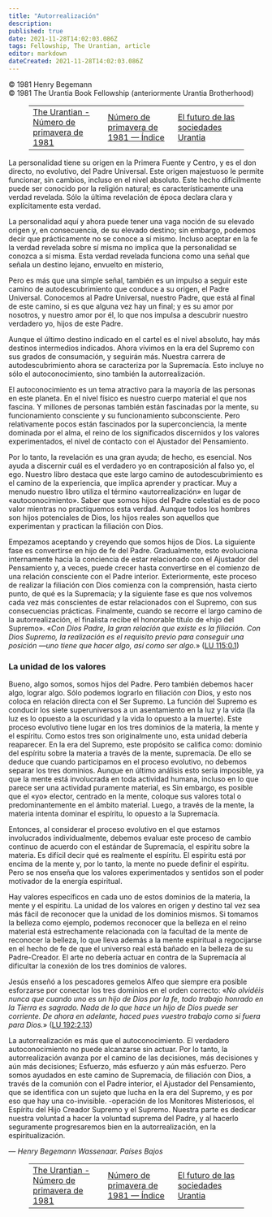 ```yaml
---
title: "Autorrealización"
description: 
published: true
date: 2021-11-28T14:02:03.086Z
tags: Fellowship, The Urantian, article
editor: markdown
dateCreated: 2021-11-28T14:02:03.086Z
---
```


<p class="v-card v-sheet theme--light grey lighten-3 px-2">© 1981 Henry Begemann<br>© 1981 The Urantia Book Fellowship (anteriormente Urantia Brotherhood)</p>
<figure class="table chapter-navigator">
  <table>
    <tbody>
      <tr>
        <td>
        <a href="/es/article/The_Urantian/The_Urantian_1981_04">
          <span class="mdi mdi-arrow-left-drop-circle"></span><span class="pl-2">The Urantian - Número de primavera de 1981</span>
        </a>
        </td>
        <td>
        <a href="/es/index/articles_the_urantian#número-de-primavera-de-1981">
          <span class="mdi mdi-book-open-variant"></span><span class="pl-2">Número de primavera de 1981 — Índice</span>
        </a>
        </td>
        <td>
        <a href="/es/article/David_Renn/The_future_of_Urantia_societies">
          <span class="pr-2">El futuro de las sociedades Urantia</span><span class="mdi mdi-arrow-right-drop-circle"></span>
        </a>
        </td>
      </tr>
    </tbody>
  </table>
</figure>



La personalidad tiene su origen en la Primera Fuente y Centro, y es el don directo, no evolutivo, del Padre Universal. Este origen majestuoso le permite funcionar, sin cambios, incluso en el nivel absoluto. Este hecho difícilmente puede ser conocido por la religión natural; es característicamente una verdad revelada. Sólo la última revelación de época declara clara y explícitamente esta verdad.

La personalidad aquí y ahora puede tener una vaga noción de su elevado origen y, en consecuencia, de su elevado destino; sin embargo, podemos decir que prácticamente no se conoce a sí mismo. Incluso aceptar en la fe la verdad revelada sobre sí misma no implica que la personalidad se conozca a sí misma. Esta verdad revelada funciona como una señal que señala un destino lejano, envuelto en misterio,

Pero es más que una simple señal, también es un impulso a seguir este camino de autodescubrimiento que conduce a su origen, el Padre Universal. Conocemos al Padre Universal, nuestro Padre, que está al final de este camino, si es que alguna vez hay un final; y es su amor por nosotros, y nuestro amor por él, lo que nos impulsa a descubrir nuestro verdadero yo, hijos de este Padre.

Aunque el último destino indicado en el cartel es el nivel absoluto, hay más destinos intermedios indicados. Ahora vivimos en la era del Supremo con sus grados de consumación, y seguirán más. Nuestra carrera de autodescubrimiento ahora se caracteriza por la Supremacía. Esto incluye no sólo el autoconocimiento, sino también la autorrealización.

El autoconocimiento es un tema atractivo para la mayoría de las personas en este planeta. En el nivel físico es nuestro cuerpo material el que nos fascina. Y millones de personas también están fascinadas por la mente, su funcionamiento consciente y su funcionamiento subconsciente. Pero relativamente pocos están fascinados por la superconciencia, la mente dominada por el alma, el reino de los significados discernidos y los valores experimentados, el nivel de contacto con el Ajustador del Pensamiento.

Por lo tanto, la revelación es una gran ayuda; de hecho, es esencial. Nos ayuda a discernir cuál es el verdadero yo en contraposición al falso yo, el ego. Nuestro libro destaca que este largo camino de autodescubrimiento es el camino de la experiencia, que implica aprender y practicar. Muy a menudo nuestro libro utiliza el término «autorrealización» en lugar de «autoconocimiento». Saber que somos hijos del Padre celestial es de poco valor mientras no practiquemos esta verdad. Aunque todos los hombres son hijos potenciales de Dios, los hijos reales son aquellos que experimentan y practican la filiación con Dios.

Empezamos aceptando y creyendo que somos hijos de Dios. La siguiente fase es convertirse en hijo de fe del Padre. Gradualmente, esto evoluciona internamente hacia la conciencia de estar relacionado con el Ajustador del Pensamiento y, a veces, puede crecer hasta convertirse en el comienzo de una relación consciente con el Padre interior. Exteriormente, este proceso de realizar la filiación con Dios comienza con la comprensión, hasta cierto punto, de qué es la Supremacía; y la siguiente fase es que nos volvemos cada vez más conscientes de estar relacionados con el Supremo, con sus consecuencias prácticas. Finalmente, cuando se recorre el largo camino de la autorrealización, el finalista recibe el honorable título de «hijo del Supremo». «_Con Dios Padre, la gran relación que existe es la filiación. Con Dios Supremo, la realización es el requisito previo para conseguir una posición —uno tiene que hacer algo, así como ser algo._» ([LU 115:0.1](/es/The_Urantia_Book/115#p0_1))

### La unidad de los valores

Bueno, algo somos, somos hijos del Padre. Pero también debemos hacer algo, lograr algo. Sólo podemos lograrlo en filiación _con_ Dios, y esto nos coloca en relación directa con el Ser Supremo. La función del Supremo es conducir los siete superuniversos a un asentamiento en la luz y la vida (la luz es lo opuesto a la oscuridad y la vida lo opuesto a la muerte). Este proceso evolutivo tiene lugar en los tres dominios de la materia, la mente y el espíritu. Como estos tres son originalmente uno, esta unidad debería reaparecer. En la era del Supremo, este propósito se califica como: dominio del espíritu sobre la materia a través de la mente, supremacía. De ello se deduce que cuando participamos en el proceso evolutivo, no debemos separar los tres dominios. Aunque en último análisis esto sería imposible, ya que la mente está involucrada en toda actividad humana, incluso en lo que parece ser una actividad puramente material, es Sin embargo, es posible que el «yo» elector, centrado en la mente, coloque sus valores total o predominantemente en el ámbito material. Luego, a través de la mente, la materia intenta dominar el espíritu, lo opuesto a la Supremacía.

Entonces, al considerar el proceso evolutivo en el que estamos involucrados individualmente, debemos evaluar este proceso de cambio continuo de acuerdo con el estándar de Supremacía, el espíritu sobre la materia. Es difícil decir qué es realmente el espíritu. El espíritu está por encima de la mente y, por lo tanto, la mente no puede definir el espíritu. Pero se nos enseña que los valores experimentados y sentidos son el poder motivador de la energía espiritual.

Hay valores específicos en cada uno de estos dominios de la materia, la mente y el espíritu. La unidad de los valores en origen y destino tal vez sea más fácil de reconocer que la unidad de los dominios mismos. Si tomamos la belleza como ejemplo, podemos reconocer que la belleza en el reino material está estrechamente relacionada con la facultad de la mente de reconocer la belleza, lo que lleva además a la mente espiritual a regocijarse en el hecho de fe de que el universo real está bañado en la belleza de su Padre-Creador. El arte no debería actuar en contra de la Supremacía al dificultar la conexión de los tres dominios de valores.

Jesús enseñó a los pescadores gemelos Alfeo que siempre era posible esforzarse por conectar los tres dominios en el orden correcto: «_No olvidéis nunca que cuando uno es un hijo de Dios por la fe, todo trabajo honrado en la Tierra es sagrado. Nada de lo que hace un hijo de Dios puede ser corriente. De ahora en adelante, haced pues vuestro trabajo como si fuera para Dios._» ([LU 192:2.13](/es/The_Urantia_Book/192#p2_13))

La autorrealización es más que el autoconocimiento. El verdadero autoconocimiento no puede alcanzarse sin actuar. Por lo tanto, la autorrealización avanza por el camino de las decisiones, más decisiones y aún más decisiones; Esfuerzo, más esfuerzo y aún más esfuerzo. Pero somos ayudados en este camino de Supremacía, de filiación con Dios, a través de la comunión con el Padre interior, el Ajustador del Pensamiento, que se identifica con un sujeto que lucha en la era del Supremo, y es por eso que hay una co-invisible. -operación de los Monitores Misteriosos, el Espíritu del Hijo Creador Supremo y el Supremo. Nuestra parte es dedicar nuestra voluntad a hacer la voluntad suprema del Padre, y al hacerlo seguramente progresaremos bien en la autorrealización, en la espiritualización.

— _Henry Begemann_
_Wassenaar. Países Bajos_



<figure class="table chapter-navigator">
  <table>
    <tbody>
      <tr>
        <td>
        <a href="/es/article/The_Urantian/The_Urantian_1981_04">
          <span class="mdi mdi-arrow-left-drop-circle"></span><span class="pl-2">The Urantian - Número de primavera de 1981</span>
        </a>
        </td>
        <td>
        <a href="/es/index/articles_the_urantian#número-de-primavera-de-1981">
          <span class="mdi mdi-book-open-variant"></span><span class="pl-2">Número de primavera de 1981 — Índice</span>
        </a>
        </td>
        <td>
        <a href="/es/article/David_Renn/The_future_of_Urantia_societies">
          <span class="pr-2">El futuro de las sociedades Urantia</span><span class="mdi mdi-arrow-right-drop-circle"></span>
        </a>
        </td>
      </tr>
    </tbody>
  </table>
</figure>
